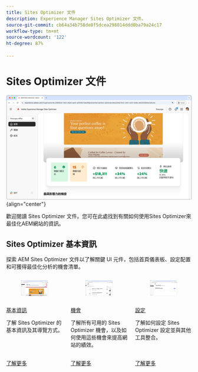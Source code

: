 ```yaml
---
title: Sites Optimizer 文件
description: Experience Manager Sites Optimizer 文件。
source-git-commit: cb64a34b758de8f5dcea298014ddd0ba79a24c17
workflow-type: tm+mt
source-wordcount: '122'
ht-degree: 87%

---
```



# Sites Optimizer 文件

![Sites Optimizer](./assets/overview/hero.png){align="center"}

歡迎閱讀 Sites Optimizer 文件。您可在此處找到有關如何使用Sites Optimizer來最佳化AEM網站的資訊。

## Sites Optimizer 基本資訊

探索 AEM Sites Optimizer 文件以了解關鍵 UI 元件，包括首頁儀表板、設定配置和可獲得最佳化分析的機會清單。

<!-- CARDS 

* ./basics.md
  {title = Basics}
  {image = ./assets/basics/card.png}
* ./opportunities/overview.md
  {title = Opportunities}
* ./settings.md
  {title = Settings}

-->
<!-- START CARDS HTML - DO NOT MODIFY BY HAND -->
<div class="columns">
    <div class="column is-half-tablet is-half-desktop is-one-third-widescreen" aria-label="Home">
        <div class="card" style="height: 100%; display: flex; flex-direction: column; height: 100%;">
            <div class="card-image">
                <figure class="image x-is-16by9">
                    <a href="./basics.md" title="首頁" target="_blank" rel="referrer">
                        <img class="is-bordered-r-small" src="./assets/basics/card.png" alt="首頁"
                             style="width: 100%; aspect-ratio: 16 / 9; object-fit: cover; overflow: hidden; display: block; margin: auto;">
                    </a>
                </figure>
            </div>
            <div class="card-content is-padded-small" style="display: flex; flex-direction: column; flex-grow: 1; justify-content: space-between;">
                <div class="top-card-content">
                    <p class="headline is-size-6 has-text-weight-bold">
                        <a href="./basics.md" target="_blank" rel="referrer" title="基本資訊">基本資訊</a>
                    </p>
                    <p class="is-size-6">了解 Sites Optimizer 的基本資訊及其導覽方式。</p>
                </div>
                <a href="./basics.md" target="_blank" rel="referrer" class="spectrum-Button spectrum-Button--outline spectrum-Button--primary spectrum-Button--sizeM" style="align-self: flex-start; margin-top: 1rem;">
                    <span class="spectrum-Button-label has-no-wrap has-text-weight-bold">了解更多</span>
                </a>
            </div>
        </div>
    </div>
    <div class="column is-half-tablet is-half-desktop is-one-third-widescreen" aria-label="Opportunities">
        <div class="card" style="height: 100%; display: flex; flex-direction: column; height: 100%;">
            <div class="card-image">
                <figure class="image x-is-16by9">
                    <a href="./opportunities/overview.md" title="機會" target="_blank" rel="referrer">
                        <img class="is-bordered-r-small" src="opportunities/assets/overview/hero.png" alt="機會"
                             style="width: 100%; aspect-ratio: 16 / 9; object-fit: cover; overflow: hidden; display: block; margin: auto;">
                    </a>
                </figure>
            </div>
            <div class="card-content is-padded-small" style="display: flex; flex-direction: column; flex-grow: 1; justify-content: space-between;">
                <div class="top-card-content">
                    <p class="headline is-size-6 has-text-weight-bold">
                        <a href="./opportunities/overview.md" target="_blank" rel="referrer" title="機會">機會</a>
                    </p>
                    <p class="is-size-6">了解所有可用的 Sites Optimizer 機會，以及如何使用這些機會來提高網站的績效。</p>
                </div>
                <a href="./opportunities/overview.md" target="_blank" rel="referrer" class="spectrum-Button spectrum-Button--outline spectrum-Button--primary spectrum-Button--sizeM" style="align-self: flex-start; margin-top: 1rem;">
                    <span class="spectrum-Button-label has-no-wrap has-text-weight-bold">了解更多</span>
                </a>
            </div>
        </div>
    </div>
    <div class="column is-half-tablet is-half-desktop is-one-third-widescreen" aria-label="Settings">
        <div class="card" style="height: 100%; display: flex; flex-direction: column; height: 100%;">
            <div class="card-image">
                <figure class="image x-is-16by9">
                    <a href="./settings.md" title="設定" target="_blank" rel="referrer">
                        <img class="is-bordered-r-small" src="assets/settings/hero.png" alt="設定"
                             style="width: 100%; aspect-ratio: 16 / 9; object-fit: cover; overflow: hidden; display: block; margin: auto;">
                    </a>
                </figure>
            </div>
            <div class="card-content is-padded-small" style="display: flex; flex-direction: column; flex-grow: 1; justify-content: space-between;">
                <div class="top-card-content">
                    <p class="headline is-size-6 has-text-weight-bold">
                        <a href="./settings.md" target="_blank" rel="referrer" title="設定">設定</a>
                    </p>
                    <p class="is-size-6">了解如何設定 Sites Optimizer 設定並與其他工具整合。</p>
                </div>
                <a href="./settings.md" target="_blank" rel="referrer" class="spectrum-Button spectrum-Button--outline spectrum-Button--primary spectrum-Button--sizeM" style="align-self: flex-start; margin-top: 1rem;">
                    <span class="spectrum-Button-label has-no-wrap has-text-weight-bold">了解更多</span>
                </a>
            </div>
        </div>
    </div>
</div>
<!-- END CARDS HTML - DO NOT MODIFY BY HAND -->

